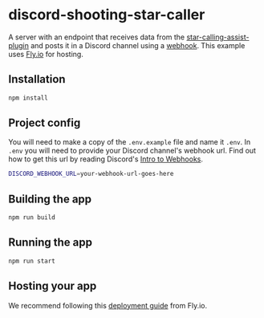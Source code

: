 # discord-shooting-star-caller

A server with an endpoint that receives data from the [star-calling-assist-plugin](https://github.com/zodaz/star-calling-assist) and posts it in a Discord channel using a [webhook](https://discord.com/developers/docs/resources/webhook). This example uses [Fly.io](https://fly.io/) for hosting.

## Installation

```bash
npm install
```

## Project config

You will need to make a copy of the `.env.example` file and name it `.env`. In `.env` you will need to provide your Discord channel's webhook url. Find out how to get this url by reading Discord's [Intro to Webhooks](https://support.discord.com/hc/en-us/articles/228383668-Intro-to-Webhooks).

```bash
DISCORD_WEBHOOK_URL=your-webhook-url-goes-here
```

## Building the app

```bash
npm run build
```

## Running the app

```bash
npm run start
```

## Hosting your app

We recommend following this [deployment guide](https://fly.io/docs/getting-started/node/) from Fly.io.
